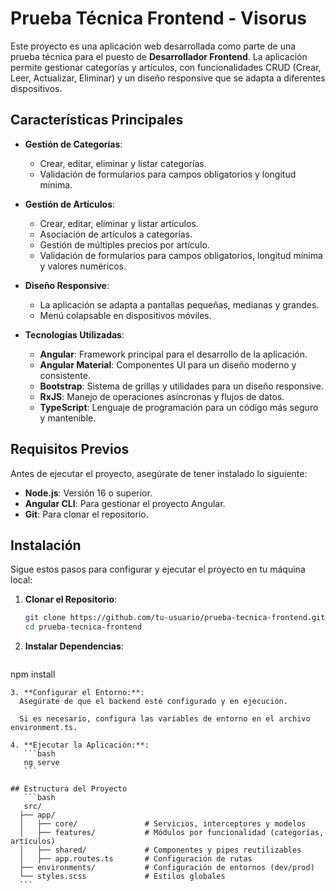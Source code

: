# Prueba Técnica Frontend - Visorus

Este proyecto es una aplicación web desarrollada como parte de una prueba técnica para el puesto de **Desarrollador Frontend**. La aplicación permite gestionar categorías y artículos, con funcionalidades CRUD (Crear, Leer, Actualizar, Eliminar) y un diseño responsive que se adapta a diferentes dispositivos.

## Características Principales

- **Gestión de Categorías**:
  - Crear, editar, eliminar y listar categorías.
  - Validación de formularios para campos obligatorios y longitud mínima.

- **Gestión de Artículos**:
  - Crear, editar, eliminar y listar artículos.
  - Asociación de artículos a categorías.
  - Gestión de múltiples precios por artículo.
  - Validación de formularios para campos obligatorios, longitud mínima y valores numéricos.

- **Diseño Responsive**:
  - La aplicación se adapta a pantallas pequeñas, medianas y grandes.
  - Menú colapsable en dispositivos móviles.

- **Tecnologías Utilizadas**:
  - **Angular**: Framework principal para el desarrollo de la aplicación.
  - **Angular Material**: Componentes UI para un diseño moderno y consistente.
  - **Bootstrap**: Sistema de grillas y utilidades para un diseño responsive.
  - **RxJS**: Manejo de operaciones asíncronas y flujos de datos.
  - **TypeScript**: Lenguaje de programación para un código más seguro y mantenible.

## Requisitos Previos

Antes de ejecutar el proyecto, asegúrate de tener instalado lo siguiente:

- **Node.js**: Versión 16 o superior.
- **Angular CLI**: Para gestionar el proyecto Angular.
- **Git**: Para clonar el repositorio.

## Instalación

Sigue estos pasos para configurar y ejecutar el proyecto en tu máquina local:

1. **Clonar el Repositorio**:
   ```bash
   git clone https://github.com/tu-usuario/prueba-tecnica-frontend.git
   cd prueba-tecnica-frontend
    ```
2. **Instalar Dependencias**:
     ```bash
  npm install
  ```
3. **Configurar el Entorno:**:
    Asegúrate de que el backend esté configurado y en ejecución.

    Si es necesario, configura las variables de entorno en el archivo environment.ts.
      
4. **Ejecutar la Aplicación:**:
     ```bash
     ng serve
     ```

## Estructura del Proyecto
     ```bash
     src/
    ├── app/
    │   ├── core/               # Servicios, interceptores y modelos
    │   ├── features/           # Módulos por funcionalidad (categorías, artículos)
    │   ├── shared/             # Componentes y pipes reutilizables
    │   ├── app.routes.ts       # Configuración de rutas
    ├── environments/           # Configuración de entornos (dev/prod)
    └── styles.scss             # Estilos globales
    ```

